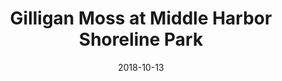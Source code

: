 ---
date: '2018-10-13'
artist: Gilligan Moss
festival: Treasure Island
venue: Middle Harbor Shoreline Park
city: Oakland
state: CA
country: USA
price: $175.00
solo: 'No'
title: Gilligan Moss at Middle Harbor Shoreline Park
slug: 2018-10-13-gilligan-moss
cover: ''
genre: ''
category: show
tags: []
created: 02/15/2019
artists:
  - Gilligan Moss
openers: []
---